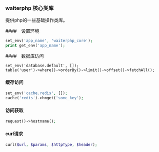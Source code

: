 ### waiterphp 核心类库

提供php的一些基础操作类库。

####　设置环境
```php
set_env('app_name', 'waiterphp_core');
print get_env('app_name');
```

####　数据库访问

```
set_env('database.default', []);
table('user')->where()->orderBy()->limit()->offset()->fetchAll();
```

#### 缓存访问

```php
set_env('cache.redis', []);
cache('redis')->hmget('some_key');
```

#### 访问获取
```php
request()->hostname();
```

#### curl请求
```php
curl($url, $params, $httpType, $header);
```


